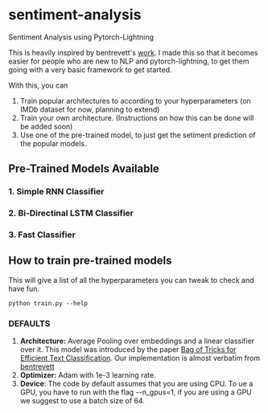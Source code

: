 # sentiment-analysis
Sentiment Analysis using Pytorch-Lightning

This is heavily inspired by bentrevett's [work](https://github.com/bentrevett/pytorch-sentiment-analysis). I made this so that it becomes easier for people who are
new to NLP and pytorch-lightning, to get them going with a very basic framework to get started.

With this, you can
1. Train popular architectures to according to your hyperparameters (on IMDb dataset for now, planning to extend)
2. Train your own architecture. (Instructions on how this can be done will be added soon)
3. Use one of the pre-trained model, to just get the setiment prediction of the popular models.

## Pre-Trained Models Available
### 1. Simple RNN Classifier
### 2. Bi-Directinal LSTM Classifier
### 3. Fast Classifier

## How to train pre-trained models
This will give a list of all the hyperparameters you can tweak to check and have fun.
```
python train.py --help
```
### DEFAULTS
1. **Architecture:** Average Pooling over embeddings and a linear classifier over it. This model was introduced by the paper [Bag of Tricks for Efficient Text Classification](https://arxiv.org/abs/1607.01759). Our implementation is almost verbatim from [bentrevett](https://github.com/bentrevett/pytorch-sentiment-analysis)
2. **Optimizer:** Adam with 1e-3 learning rate.
3. **Device**: The code by default assumes that you are using CPU. To ue a GPU, you have to run with the flag --n_gpus=1, if you are using a GPU we suggest to use a batch size of 64.
